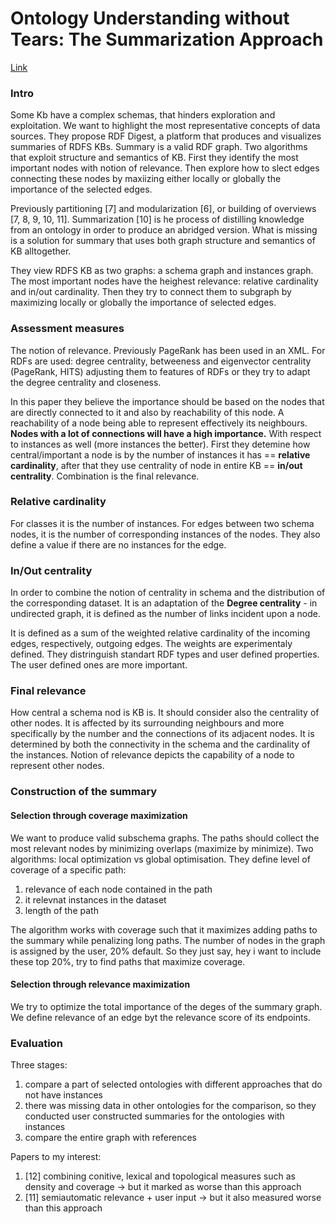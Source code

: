 # Ontology Understanding without Tears: The Summarization Approach

[Link](https://www.researchgate.net/publication/309292439_Ontology_Understanding_without_Tears_The_summarization_approach)

### Intro

Some Kb have a complex schemas, that hinders exploration and exploitation.
We want to highlight the most representative concepts of data sources.
They propose RDF Digest, a platform that produces and visualizes summaries of RDFS KBs.
Summary is a valid RDF graph.
Two algorithms that exploit structure and semantics of KB.
First they identify the most important nodes with notion of relevance.
Then explore how to slect edges connecting these nodes by maxiizing either locally or globally the importance of the selected edges.

Previously partitioning [7] and modularization [6], or building of overviews [7, 8, 9, 10, 11].
Summarization [10] is he process of distilling knowledge from an ontology in order to produce an abridged version.
What is missing is a solution for summary that uses both graph structure and semantics of KB alltogether.

They view RDFS KB as two graphs: a schema graph and instances graph.
The most important nodes have the heighest relevance: relative cardinality and in/out cardinality.
Then they try to connect them to subgraph by maximizing locally or globally the importance of selected edges.



### Assessment measures

The notion of relevance.
Previously PageRank has been used in an XML.
For RDFs are used: degree centrality, betweeness and eigenvector centrality (PageRank, HITS) adjusting them to features of RDFs or they try to adapt the degree centrality and closeness.

In this paper they believe the importance should be based on the nodes that are directly connected to it and also by reachability of this node.
A reachability of a node being able to represent effectively its neighbours.
**Nodes with a lot of connections will have a high importance.**
With respect to instances as well (more instances the better).
First they detemine how central/important a node is by the number of instances it has == **relative cardinality**, after that they use centrality of node in entire KB == **in/out centrality**.
Combination is the final relevance.

### Relative cardinality

For classes it is the number of instances.
For edges between two schema nodes, it is the number of corresponding instances of the nodes.
They also define a value if there are no instances for the edge.

### In/Out centrality

In order to combine the notion of centrality in schema and the distribution of the corresponding dataset.
It is an adaptation of the **Degree centrality** - in undirected graph, it is defined as the number of links incident upon a node.

It is defined as a sum of the weighted  relative cardinality of the incoming edges, respectively, outgoing edges.
The weights are experimentaly defined.
They distringuish standart RDF types and user defined properties.
The user defined ones are more important.

### Final relevance

How central a schema nod is KB is.
It should consider also the centrality of other nodes.
It is affected by its surrounding neighbours and more specifically by the number and the connections of its adjacent nodes.
It is determined by both the connectivity in the schema and the cardinality of the instances.
Notion of relevance depicts the capability of a node to represent other nodes.

### Construction of the summary

#### Selection through coverage maximization 

We want to produce valid subschema graphs.
The paths should collect the most relevant nodes by minimizing overlaps (maximize by minimize).
Two algorithms: local optimization vs global optimisation.
They define level of coverage of a specific path:
1. relevance of each node contained in the path
2. it relevnat instances in the dataset
3. length of the path

The algorithm works with coverage such that it maximizes adding paths to the summary while penalizing long paths.
The number of nodes in the graph is assigned by the user, 20% default.
So they just say, hey i want to include these top 20%, try to find paths that maximize coverage.

#### Selection through relevance maximization 

We try to optimize the total importance of the deges of the summary graph.
We define relevance of an edge byt the relevance score of its endpoints.

### Evaluation

Three stages:
1. compare a part of selected ontologies with different approaches that do not have instances
2. there was missing data in other ontologies for the comparison, so they conducted user constructed summaries for the ontologies with instances
3. compare the entire graph with references

Papers to my interest:
1. [12] combining conitive, lexical and topological measures such as density and coverage -> but it marked as worse than this approach
2. [11] semiautomatic relevance + user input -> but it also measured worse than this approach
